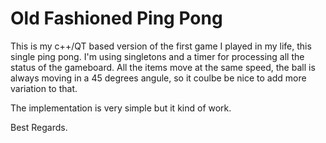 # Old Fashioned Ping Pong
This is my c++/QT based version of the first game I played in my life, this single ping pong. I'm using singletons and a timer for processing all the status of the gameboard. All the items move at the same speed, the ball is always moving in a 45 degrees angule, so it coulbe be nice to add more variation to that.

The implementation is very simple but it kind of work.

Best Regards.
